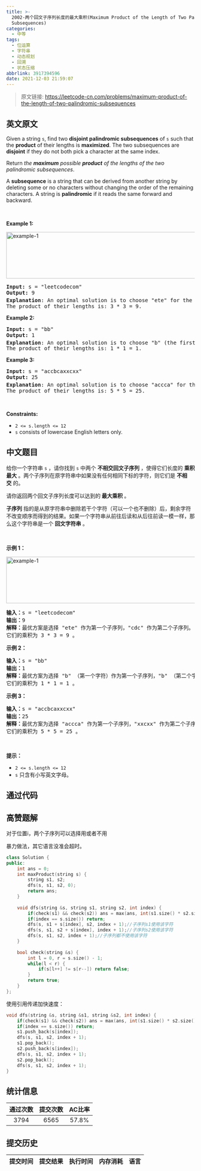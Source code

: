 ```yaml
---
title: >-
  2002-两个回文子序列长度的最大乘积(Maximum Product of the Length of Two Palindromic
  Subsequences)
categories:
  - 中等
tags:
  - 位运算
  - 字符串
  - 动态规划
  - 回溯
  - 状态压缩
abbrlink: 3917394596
date: 2021-12-03 21:59:07
---
```


> 原文链接: https://leetcode-cn.com/problems/maximum-product-of-the-length-of-two-palindromic-subsequences


## 英文原文
<div><p>Given a string <code>s</code>, find two <strong>disjoint palindromic subsequences</strong> of <code>s</code> such that the <strong>product</strong> of their lengths is <strong>maximized</strong>. The two subsequences are <strong>disjoint</strong> if they do not both pick a character at the same index.</p>

<p>Return <em>the <strong>maximum</strong> possible <strong>product</strong> of the lengths of the two palindromic subsequences</em>.</p>

<p>A <strong>subsequence</strong> is a string that can be derived from another string by deleting some or no characters without changing the order of the remaining characters. A string is <strong>palindromic</strong> if it reads the same forward and backward.</p>

<p>&nbsp;</p>
<p><strong>Example 1:</strong></p>
<img alt="example-1" src="https://assets.leetcode.com/uploads/2021/08/24/two-palindromic-subsequences.png" style="width: 550px; height: 124px;" />
<pre>
<strong>Input:</strong> s = &quot;leetcodecom&quot;
<strong>Output:</strong> 9
<strong>Explanation</strong>: An optimal solution is to choose &quot;ete&quot; for the 1<sup>st</sup> subsequence and &quot;cdc&quot; for the 2<sup>nd</sup> subsequence.
The product of their lengths is: 3 * 3 = 9.
</pre>

<p><strong>Example 2:</strong></p>

<pre>
<strong>Input:</strong> s = &quot;bb&quot;
<strong>Output:</strong> 1
<strong>Explanation</strong>: An optimal solution is to choose &quot;b&quot; (the first character) for the 1<sup>st</sup> subsequence and &quot;b&quot; (the second character) for the 2<sup>nd</sup> subsequence.
The product of their lengths is: 1 * 1 = 1.
</pre>

<p><strong>Example 3:</strong></p>

<pre>
<strong>Input:</strong> s = &quot;accbcaxxcxx&quot;
<strong>Output:</strong> 25
<strong>Explanation</strong>: An optimal solution is to choose &quot;accca&quot; for the 1<sup>st</sup> subsequence and &quot;xxcxx&quot; for the 2<sup>nd</sup> subsequence.
The product of their lengths is: 5 * 5 = 25.
</pre>

<p>&nbsp;</p>
<p><strong>Constraints:</strong></p>

<ul>
	<li><code>2 &lt;= s.length &lt;= 12</code></li>
	<li><code>s</code> consists of lowercase English letters only.</li>
</ul>
</div>

## 中文题目
<div><p>给你一个字符串&nbsp;<code>s</code>&nbsp;，请你找到&nbsp;<code>s</code>&nbsp;中两个&nbsp;<strong>不相交回文子序列</strong>&nbsp;，使得它们长度的&nbsp;<strong>乘积最大</strong>&nbsp;。两个子序列在原字符串中如果没有任何相同下标的字符，则它们是&nbsp;<strong>不相交</strong>&nbsp;的。</p>

<p>请你返回两个回文子序列长度可以达到的<strong>&nbsp;最大乘积</strong>&nbsp;。</p>

<p><strong>子序列</strong>&nbsp;指的是从原字符串中删除若干个字符（可以一个也不删除）后，剩余字符不改变顺序而得到的结果。如果一个字符串从前往后读和从后往前读一模一样，那么这个字符串是一个 <strong>回文字符串</strong>&nbsp;。</p>

<p>&nbsp;</p>

<p><strong>示例 1：</strong></p>

<p><img alt="example-1" src="https://assets.leetcode.com/uploads/2021/08/24/two-palindromic-subsequences.png" style="width: 550px; height: 124px;"></p>

<pre><b>输入：</b>s = "leetcodecom"
<b>输出：</b>9
<b>解释：</b>最优方案是选择 "ete" 作为第一个子序列，"cdc" 作为第二个子序列。
它们的乘积为 3 * 3 = 9 。
</pre>

<p><strong>示例 2：</strong></p>

<pre><b>输入：</b>s = "bb"
<b>输出：</b>1
<b>解释：</b>最优方案为选择 "b" （第一个字符）作为第一个子序列，"b" （第二个字符）作为第二个子序列。
它们的乘积为 1 * 1 = 1 。
</pre>

<p><strong>示例 3：</strong></p>

<pre><b>输入：</b>s = "accbcaxxcxx"
<b>输出：</b>25
<b>解释：</b>最优方案为选择 "accca" 作为第一个子序列，"xxcxx" 作为第二个子序列。
它们的乘积为 5 * 5 = 25 。
</pre>

<p>&nbsp;</p>

<p><strong>提示：</strong></p>

<ul>
	<li><code>2 &lt;= s.length &lt;= 12</code></li>
	<li><code>s</code>&nbsp;只含有小写英文字母。</li>
</ul>
</div>

## 通过代码
<RecoDemo>
</RecoDemo>


## 高赞题解
对于位置i，两个子序列可以选择用或者不用

暴力做法，其它语言没准会超时。

```cpp
class Solution {
public:
    int ans = 0;
    int maxProduct(string s) {
        string s1, s2;
        dfs(s, s1, s2, 0);
        return ans;
    }
    
    void dfs(string &s, string s1, string s2, int index) {
        if(check(s1) && check(s2)) ans = max(ans, int(s1.size() * s2.size()));
        if(index == s.size()) return;
        dfs(s, s1 + s[index], s2, index + 1);//子序列s1使用该字符
        dfs(s, s1, s2 + s[index], index + 1);//子序列s2使用该字符
        dfs(s, s1, s2, index + 1);//子序列都不使用该字符
    }
    
    bool check(string &s) {
        int l = 0, r = s.size() - 1;
        while(l < r) {
            if(s[l++] != s[r--]) return false;
        }
        return true;
    }
};
```
使用引用传递加快速度：

```cpp
void dfs(string &s, string &s1, string &s2, int index) {
    if(check(s1) && check(s2)) ans = max(ans, int(s1.size() * s2.size()));
    if(index == s.size()) return;
    s1.push_back(s[index]);
    dfs(s, s1, s2, index + 1);
    s1.pop_back();
    s2.push_back(s[index]);
    dfs(s, s1, s2, index + 1);
    s2.pop_back();
    dfs(s, s1, s2, index + 1);
}
```

## 统计信息
| 通过次数 | 提交次数 | AC比率 |
| :------: | :------: | :------: |
|    3794    |    6565    |   57.8%   |

## 提交历史
| 提交时间 | 提交结果 | 执行时间 |  内存消耗  | 语言 |
| :------: | :------: | :------: | :--------: | :--------: |
